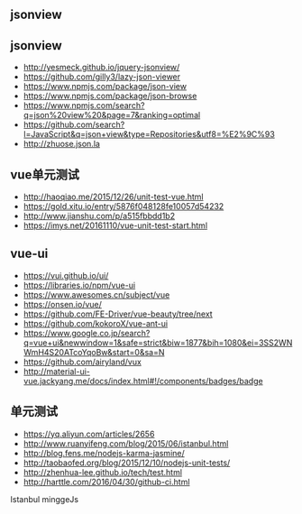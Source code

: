 jsonview
----

## jsonview

- http://yesmeck.github.io/jquery-jsonview/
- https://github.com/gilly3/lazy-json-viewer
- https://www.npmjs.com/package/json-view
- https://www.npmjs.com/package/json-browse
- https://www.npmjs.com/search?q=json%20view%20&page=7&ranking=optimal
- https://github.com/search?l=JavaScript&q=json+view&type=Repositories&utf8=%E2%9C%93
- http://zhuose.json.la

## vue单元测试

- http://haoqiao.me/2015/12/26/unit-test-vue.html
- https://gold.xitu.io/entry/5876f048128fe10057d54232
- http://www.jianshu.com/p/a515fbbdd1b2
- https://imys.net/20161110/vue-unit-test-start.html


## vue-ui
- https://vui.github.io/ui/
- https://libraries.io/npm/vue-ui
- https://www.awesomes.cn/subject/vue
- https://onsen.io/vue/
- https://github.com/FE-Driver/vue-beauty/tree/next
- https://github.com/kokoroX/vue-ant-ui
- https://www.google.co.jp/search?q=vue+ui&newwindow=1&safe=strict&biw=1877&bih=1080&ei=3SS2WNWmH4S20ATcoYqoBw&start=0&sa=N
- https://github.com/airyland/vux
- http://material-ui-vue.jackyang.me/docs/index.html#!/components/badges/badge

## 单元测试
- https://yq.aliyun.com/articles/2656
- http://www.ruanyifeng.com/blog/2015/06/istanbul.html
- http://blog.fens.me/nodejs-karma-jasmine/
- http://taobaofed.org/blog/2015/12/10/nodejs-unit-tests/
- http://zhenhua-lee.github.io/tech/test.html
- http://harttle.com/2016/04/30/github-ci.html

Istanbul
minggeJs
